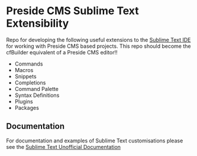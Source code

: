 # Preside CMS Sublime Text Extensibility
Repo for developing the following useful extensions to the [Sublime Text IDE](https://www.sublimetext.com/) for working with Preside CMS based projects.
This repo should become the cfBuilder equivalent of a Preside CMS editor!!

* Commands
* Macros
* Snippets
* Completions
* Command Palette
* Syntax Definitions
* Plugins
* Packages

## Documentation
For documentation and examples of Sublime Text customisations please see the [Sublime Text Unofficial Documentation](http://docs.sublimetext.info/en/latest/extensibility/extensibility.html)

